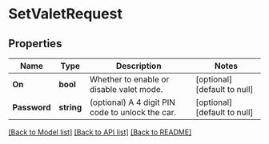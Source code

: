 # SetValetRequest

## Properties
Name | Type | Description | Notes
------------ | ------------- | ------------- | -------------
**On** | **bool** | Whether to enable or disable valet mode. | [optional] [default to null]
**Password** | **string** | (optional) A 4 digit PIN code to unlock the car. | [optional] [default to null]

[[Back to Model list]](../README.md#documentation-for-models) [[Back to API list]](../README.md#documentation-for-api-endpoints) [[Back to README]](../README.md)


